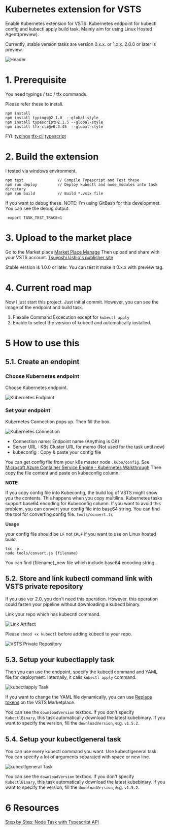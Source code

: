 Kubernetes extension for VSTS 
===

Enable Kubernetes extension for VSTS. Kubernetes endpoint for kubectl config and kubectl apply build task.
Mainly aim for using Linux Hosted Agent(preview).

Currently, stable version tasks are version 0.x.x. or 1.x.x. 2.0.0 or later is preview. 

![Header](https://raw.githubusercontent.com/TsuyoshiUshio/KubernetesTask/master/docs/images/Header.png)

# 1. Prerequisite

You need typings / tsc / tfx commands. 

Please refer these to install.

```
npm install
npm install typings@2.1.0  --global-style
npm install typescript@2.1.5 --global-style
npm install tfx-cli@v0.3.45  --global-style
```

FYI:
[typings](https://www.npmjs.com/package/typings)
[tfx-cli](https://www.npmjs.com/package/tfx-cli)
[typescript](https://www.typescriptlang.org/docs/tutorial.html)

# 2. Build the extension

I tested via windows environment.
```
npm test               // Compile Typescript and Test these
npm run deploy         // Deploy kubectl and node_modules into task directory
npm run build          // Build *.vsix file
``` 

If you want to debug these. NOTE: I'm using GitBash for this developmnet.
You can see the debug output. 
```
 export TASK_TEST_TRACE=1
```

# 3. Upload to the market place

Go to the Market place [Market Place Manage](https://marketplace.visualstudio.com/manage)
Then upload and share with your VSTS account.
[Tsuyoshi Ushio's publisher site](https://marketplace.visualstudio.com/manage/publishers/tsuyoshiushio)

Stable version is 1.0.0 or later. You can test it make it 0.x.x with preview tag.

# 4. Current road map

Now I just start this project. Just initial commit. 
However, you can see the image of the endpoint and build task. 

1. Flexbile Command Excecution except for `kubectl apply` 
2. Enable to select the version of kubectl and automatically installed.

# 5 How to use this

## 5.1. Create an endopint 

### Choose Kubernetes endpoint

Choose Kubernetes endpoint.

![Kubernetes Endpoint](https://raw.githubusercontent.com/TsuyoshiUshio/KubernetesTask/master/docs/images/endpoing01.png)

### Set your endpoint 

Kubernetes Connection pops up. Then fill the box.

![Kubernetes Connection](https://raw.githubusercontent.com/TsuyoshiUshio/KubernetesTask/master/docs/images/endpoint02.png)

* Connection name: Endpoint name (Anything is OK)
* Server URL : K8s Cluster URL for memo (Not used for the task until now)
* kubeconfig : Copy & paste your config file 

You can get config file from your k8s master node `.kube/config`. 
See [Microsoft Azure Container Service Engine - Kubernetes Walkthrough](https://docs.microsoft.com/en-us/azure/container-service/container-service-kubernetes-walkthrough)
Then copy the file content and paste on kubeconfig column.

**NOTE**  

If you copy config file into Kubeconfig, the build log of VSTS might show you the contents.
This happens when you copy multiline. 
Kubernetes tasks support base64 encoding for Kubeconfig column. If you want to avoid this problem,
you can convert your config file into base64 string. You can find the tool for converting config file. `tools/convert.ts`

**Usage**

your config file should be `LF` not `CRLF` if you want to use on Linux hosted build.

```
tsc -p .
node tools/convert.js {filename}
```

You can find {filename}_new file which include base64 encoding string.


## 5.2. Store and link kubectl command link with VSTS private repository

If you use ver 2.0, you don't need this operation. However, this operation could fasten your pipeline without downloading a kubectl binary.

Link your repo which has kubecntl command. 

![Link Artifact](https://raw.githubusercontent.com/TsuyoshiUshio/KubernetesTask/master/docs/images/linkaritifact.png)

Please `chmod +x kubectl` before adding kubectl to your repo.

![VSTS Private Repository](https://raw.githubusercontent.com/TsuyoshiUshio/KubernetesTask/master/docs/images/repo01.png)

## 5.3. Setup your kubectlapply task

Then you can use the endpoint, specify the kubectl command and YAML file 
for deployment. Internally, it calls `kubectl apply` command. 

![kubectlapply Task](https://raw.githubusercontent.com/TsuyoshiUshio/KubernetesTask/master/docs/images/apply.png)

If you want to change the YAML file dynamically, you can use [Replace tokens](https://marketplace.visualstudio.com/items?itemName=qetza.replacetokens) on the VSTS Marketplace.

You can see the `downloadVersion` textbox. If you don't specify `KubectlBinary`, this task automatically download the latest
kubebinary. If you want to specify the version, fill the `downloadVersion`, e.g. `v1.5.2`.

## 5.4. Setup your kubectlgeneral task

You can use every kubectl command you want. Use kubectlgeneral task.
You can specify a lot of arguments separated with space or new line. 

![kubectlgeneral Task](https://raw.githubusercontent.com/TsuyoshiUshio/KubernetesTask/master/docs/images/general.png)

You can see the `downloadVersion` textbox. If you don't specify `KubectlBinary`, this task automatically download the latest
kubebinary. If you want to specify the version, fill the `downloadVersion`, e.g. `v1.5.2`.

# 6 Resources

[Step by Step: Node Task with Typescript API](https://github.com/Microsoft/vsts-task-lib/blob/master/node/docs/stepbystep.md)

